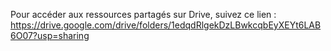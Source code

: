 Pour accéder aux ressources partagés sur Drive, suivez ce lien : 
https://drive.google.com/drive/folders/1edqdRlgekDzLBwkcqbEyXEYt6LAB6O07?usp=sharing

